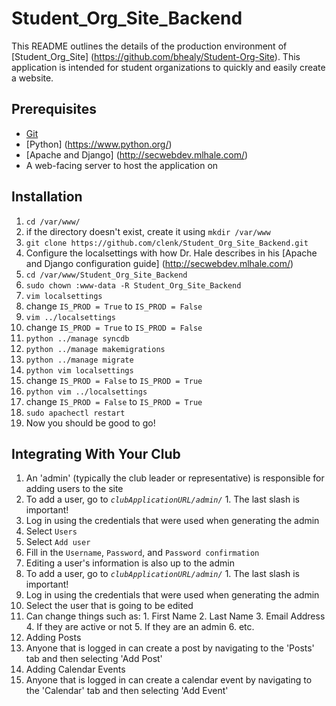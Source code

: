 # Student_Org_Site_Backend

This README outlines the details of the production environment of [Student_Org_Site] (https://github.com/bhealy/Student-Org-Site).
This application is intended for student organizations to quickly and easily create a website.

## Prerequisites

* [Git](http://git-scm.com/)
* [Python] (https://www.python.org/)
* [Apache and Django] (http://secwebdev.mlhale.com/)
* A web-facing server to host the application on

## Installation

1. ```cd /var/www/```
  1. if the directory doesn't exist, create it using ```mkdir /var/www```
2. ```git clone https://github.com/clenk/Student_Org_Site_Backend.git```
3. Configure the localsettings with how Dr. Hale describes in his [Apache and Django configuration guide] (http://secwebdev.mlhale.com/)
4. ```cd /var/www/Student_Org_Site_Backend```
5. ```sudo chown :www-data -R Student_Org_Site_Backend```
6. ```vim localsettings```
  1. change ```IS_PROD = True``` to ```IS_PROD = False```
7. ```vim ../localsettings```
  1. change ```IS_PROD = True``` to ```IS_PROD = False```
8. ```python ../manage syncdb```
9. ```python ../manage makemigrations```
10. ```python ../manage migrate```
11. ```python vim localsettings```
  1. change ```IS_PROD = False``` to ```IS_PROD = True```
12. ```python vim ../localsettings```
  1. change ```IS_PROD = False``` to ```IS_PROD = True```
13. ```sudo apachectl restart```
14. Now you should be good to go!

## Integrating With Your Club
1. An 'admin' (typically the club leader or representative) is responsible for adding users to the site
  1. To add a user, go to <i>```clubApplicationURL/admin/```</i>
    1. The last slash is important!
  2. Log in using the credentials that were used when generating the admin
  3. Select ```Users```
  4. Select ```Add user```
  5. Fill in the ```Username```, ```Password```, and ```Password confirmation```
2. Editing a user's information is also up to the admin
  1. To add a user, go to <i>```clubApplicationURL/admin/```</i>
    1. The last slash is important!
  2. Log in using the credentials that were used when generating the admin
  3. Select the user that is going to be edited
  4. Can change things such as:
    1. First Name
    2. Last Name
    3. Email Address
    4. If they are active or not
    5. If they are an admin
    6. etc.
3. Adding Posts
  1. Anyone that is logged in can create a post by navigating to the 'Posts' tab and then selecting 'Add Post'
4. Adding Calendar Events
  1. Anyone that is logged in can create a calendar event by navigating to the 'Calendar' tab and then selecting 'Add Event'
